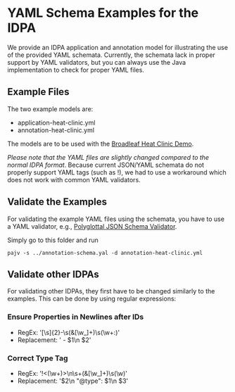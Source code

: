 # YAML Schema Examples for the IDPA
We provide an IDPA application and annotation model for illustrating the use of the provided YAML schemata. Currently, the schemata lack in proper support by YAML validators, but you can always use the Java implementation to check for proper YAML files.

## Example Files
The two example models are:
* application-heat-clinic.yml
* annotation-heat-clinic.yml

The models are to be used with the [Broadleaf Heat Clinic Demo](https://github.com/BroadleafCommerce/DemoSite).

*Please note that the YAML files are slightly changed compared to the normal IDPA format*. Because current JSON/YAML schemata do not properly support YAML tags (such as !<http>), we had to use a workaround which does not work with common YAML validators.

## Validate the Examples
For validating the example YAML files using the schemata, you have to use a YAML validator, e.g., [Polyglottal JSON Schema Validator](https://www.npmjs.com/package/pajv).

Simply go to this folder and run
```
pajv -s ../annotation-schema.yal -d annotation-heat-clinic.yml
```

## Validate other IDPAs
For validating other IDPAs, they first have to be changed similarly to the examples. This can be done by using regular expressions:

### Ensure Properties in Newlines after IDs
* RegEx:       '[\s]{2}-\s(&[\w_]+)\s(\w+:)'
* Replacement: '  - $1\n    $2'

### Correct Type Tag
* RegEx:       '!<(\w+)>\n\s+(&[\w_]+)\s(\w)'
* Replacement: '$2\n  "@type": $1\n  $3'